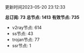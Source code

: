 更新时间2023-05-20 23:12:33

**总订阅: 73**
**总节点: 1413**
**有效节点: 735**
- v2ray节点: 614
- ss节点: 43
- trojan节点: 77
- ssr节点: 1
